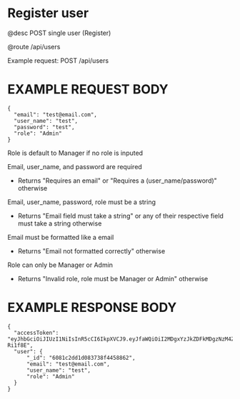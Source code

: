 # Register user
@desc POST single user (Register)

@route /api/users

Example request: POST /api/users

# EXAMPLE REQUEST BODY
```
{
  "email": "test@email.com",
  "user_name": "test",
  "password": "test",
  "role": "Admin"
}
```

Role is default to Manager if no role is inputed

Email, user_name, and password are required
- Returns "Requires an email" or "Requires a (user_name/password)" otherwise

Email, user_name, password, role must be a string
- Returns "Email field must take a string" or any of their respective field must take a string otherwise

Email must be formatted like a email
- Returns "Email not formatted correctly" otherwise

Role can only be Manager or Admin
- Returns "Invalid role, role must be Manager or Admin" otherwise

# EXAMPLE RESPONSE BODY
```
{
  "accessToken": "eyJhbGciOiJIUzI1NiIsInR5cCI6IkpXVCJ9.eyJfaWQiOiI2MDgxYzJkZDFkMDgzNzM4ZjQ0NTg4NjIiLCJlbWFpbCI6InRlc3QyQGVtYWlsLmNvbSIsInVzZXJuYW1lIjoidGVzdDIiLCJyb2xlIjoiQWRtaW4iLCJpYXQiOjE2MTkxMjc1NjQsImV4cCI6MTAwMTYxOTEyNzU2NH0.ACW4x2FQie1e_gj76PVkuYryMTCKpRwxWjbD-Ri1f8E",
  "user": {
      "_id": "6081c2dd1d083738f4458862",
      "email": "test@email.com",
      "user_name": "test",
      "role": "Admin"
  }
}
```